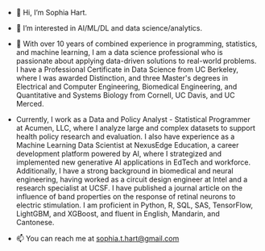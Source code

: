 - 👋 Hi, I’m Sophia Hart.

- 👀 I’m interested in AI/ML/DL and data science/analytics.

- 🌱 With over 10 years of combined experience in programming, statistics, and machine learning, I am a data science professional who is passionate about applying data-driven solutions to real-world problems. I have a Professional Certificate in Data Science from UC Berkeley, where I was awarded Distinction, and three Master's degrees in Electrical and Computer Engineering, Biomedical Engineering, and Quantitative and Systems Biology from Cornell, UC Davis, and UC Merced.

- Currently, I work as a Data and Policy Analyst - Statistical Programmer at Acumen, LLC, where I analyze large and complex datasets to support health policy research and evaluation. I also have experience as a Machine Learning Data Scientist at NexusEdge Education, a career development platform powered by AI, where I strategized and implemented new generative AI applications in EdTech and workforce. Additionally, I have a strong background in biomedical and neural engineering, having worked as a circuit design engineer at Intel and a research specialist at UCSF. I have published a journal article on the influence of band properties on the response of retinal neurons to electric stimulation. I am proficient in Python, R, SQL, SAS, TensorFlow, LightGBM, and XGBoost, and fluent in English, Mandarin, and Cantonese.

- 📫 You can reach me at sophia.t.hart@gmail.com

<!---
SophiaTangHart/SophiaTangHart is a ✨ special ✨ repository because its `README.md` (this file) appears on your GitHub profile.
You can click the Preview link to take a look at your changes.
--->
